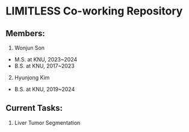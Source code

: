 # LIMITLESS Co-working Repository
## Members:
1. Wonjun Son
- M.S. at KNU, 2023~2024
- B.S. at KNU, 2017~2023
2. Hyunjong Kim
- B.S. at KNU, 2019~2024
## Current Tasks:
1. Liver Tumor Segmentation
